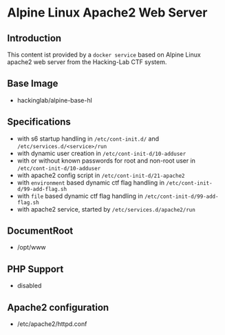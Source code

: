 # Alpine Linux Apache2 Web Server
## Introduction
This content ist provided by a `docker service` based on Alpine Linux apache2 web server from the Hacking-Lab CTF system. 

## Base Image
* hackinglab/alpine-base-hl

## Specifications
* with s6 startup handling in `/etc/cont-init.d/` and `/etc/services.d/<service>/run`
* with dynamic user creation  in `/etc/cont-init-d/10-adduser`
* with or without known passwords for root and non-root user in `/etc/cont-init-d/10-adduser`
* with apache2 config script in `/etc/cont-init-d/21-apache2`
* with `environment` based dynamic ctf flag handling in `/etc/cont-init-d/99-add-flag.sh`
* with `file` based dynamic ctf flag handling in `/etc/cont-init-d/99-add-flag.sh`
* with apache2 service, started by `/etc/services.d/apache2/run`

## DocumentRoot
* /opt/www

## PHP Support
* disabled

## Apache2 configuration
* /etc/apache2/httpd.conf





